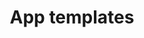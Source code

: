 ---
type: docs
title: "App templates"
linkTitle: "App templates"
description: "Learn about ..."
weight: 100
---